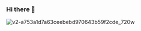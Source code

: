 ### Hi there 👋
![v2-a753a1d7a63ceebebd970643b59f2cde_720w](https://user-images.githubusercontent.com/33888806/179410999-63197a00-8bb7-407c-a5e3-fb286bcc86f2.gif)


<!--
**GabeYuan/GabeYuan** is a ✨ _special_ ✨ repository because its `README.md` (this file) appears on your GitHub profile.

Here are some ideas to get you started:
- 🔭 I’m currently working on ...
- 🌱 I’m currently learning ...
- 👯 I’m looking to collaborate on ...
- 🤔 I’m looking for help with ...
- 💬 Ask me about ...
- 📫 How to reach me: ...
- 😄 Pronouns: ...
- ⚡ Fun fact: ...

[![Anurag's github stats](https://github-readme-stats.vercel.app/api?username=GabeYuan)](https://github.com/GabeYuan/github-readme-stats)
-->
